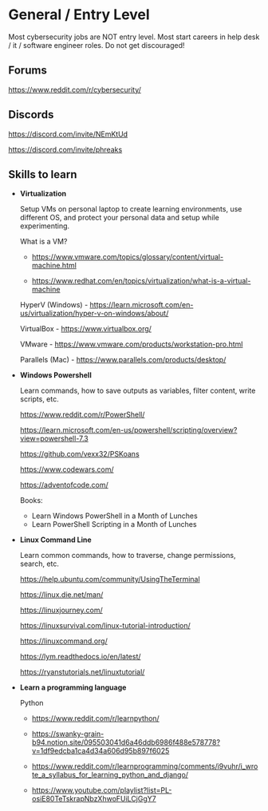 # General / Entry Level

Most cybersecurity jobs are NOT entry level. 
Most start careers in help desk / it / software engineer roles.
Do not get discouraged!

## Forums

https://www.reddit.com/r/cybersecurity/

## Discords

https://discord.com/invite/NEmKtUd

https://discord.com/invite/phreaks

## Skills to learn 

- **Virtualization**

    Setup VMs on personal laptop to create learning environments, use different OS, and protect your personal data and setup while experimenting.

    What is a VM? 
     - https://www.vmware.com/topics/glossary/content/virtual-machine.html

     - https://www.redhat.com/en/topics/virtualization/what-is-a-virtual-machine

    HyperV (Windows) - https://learn.microsoft.com/en-us/virtualization/hyper-v-on-windows/about/

    VirtualBox - https://www.virtualbox.org/

    VMware - https://www.vmware.com/products/workstation-pro.html

    Parallels (Mac) - https://www.parallels.com/products/desktop/

- **Windows Powershell**

    Learn commands, how to save outputs as variables, filter content, write scripts, etc.

    https://www.reddit.com/r/PowerShell/

    https://learn.microsoft.com/en-us/powershell/scripting/overview?view=powershell-7.3

    https://github.com/vexx32/PSKoans

    https://www.codewars.com/

    https://adventofcode.com/

    Books:
     - Learn Windows PowerShell in a Month of Lunches
     - Learn PowerShell Scripting in a Month of Lunches

- **Linux Command Line**

    Learn common commands, how to traverse, change permissions, search, etc.

    https://help.ubuntu.com/community/UsingTheTerminal

    https://linux.die.net/man/

    https://linuxjourney.com/

    https://linuxsurvival.com/linux-tutorial-introduction/

    https://linuxcommand.org/

    https://lym.readthedocs.io/en/latest/

    https://ryanstutorials.net/linuxtutorial/

- **Learn a programming language**

    Python 
     - https://www.reddit.com/r/learnpython/

     - https://swanky-grain-b94.notion.site/095503041d6a46ddb6986f488e578778?v=1df9edcba1ca4d34a606d95b897f6025

     - https://www.reddit.com/r/learnprogramming/comments/i9vuhr/i_wrote_a_syllabus_for_learning_python_and_django/

     - https://www.youtube.com/playlist?list=PL-osiE80TeTskrapNbzXhwoFUiLCjGgY7 